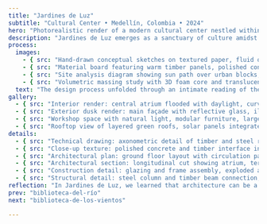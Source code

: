 ```yaml
---
title: "Jardines de Luz"
subtitle: "Cultural Center • Medellín, Colombia • 2024"
hero: "Photorealistic render of a modern cultural center nestled within lush urban gardens, expansive glass façades reflecting morning light, terraced green roofs, warm timber accents, soft mist enveloping the scene, cinematic composition"
description: "Jardines de Luz emerges as a sanctuary of culture amidst Medellín’s dense urban fabric. The design blurs interior and exterior boundaries, allowing natural light and verdant landscapes to permeate every space. Curved volumes and transparent materials evoke openness, fostering community gatherings and contemplative solitude alike."
process:
  images:
    - { src: "Hand-drawn conceptual sketches on textured paper, fluid organic forms, ink and pencil lines suggesting garden integration and curvilinear volumes", caption: "Initial concept sketches" }
    - { src: "Material board featuring warm timber panels, polished concrete samples, green roof textures, and reflective glass swatches, beautifully arranged", caption: "Material exploration" }
    - { src: "Site analysis diagram showing sun path over urban blocks, wind flow arrows, topography lines, schematic overlay of building footprint and landscape zones", caption: "Site analysis and solar studies" }
    - { src: "Volumetric massing study with 3D foam core and translucent layers, aerial perspective highlighting interaction of terraces and public spaces", caption: "Volumetric studies" }
  text: "The design process unfolded through an intimate reading of the urban context and the interplay of light, vegetation, and circulation. Early sketches explored organic forms, evolving into layered terraces that weave gardens with gathering spaces, while material palettes were refined to balance warmth and transparency."
gallery:
  - { src: "Interior render: central atrium flooded with daylight, curved timber walkways connecting galleries, greenery cascading from upper terraces, ambient soft light", caption: "Atrium linking nature and art" }
  - { src: "Exterior dusk render: main façade with reflective glass, illuminated gardens, visitors walking along terraced pathways, cinematic soft lighting", caption: "Evening façade with terraced gardens" }
  - { src: "Workshop space with natural light, modular furniture, large glass walls framing outdoor greenery, minimalistic interior finishes", caption: "Flexible creative workshop" }
  - { src: "Rooftop view of layered green roofs, solar panels integrated subtly, overlooking city skyline and surrounding mountains", caption: "Terraced green roofs and skyline" }
details:
  - { src: "Technical drawing: axonometric detail of timber and steel roof junction, highlighting material interfaces", caption: "Roof junction detail" }
  - { src: "Close-up texture: polished concrete and timber interface in interior gallery, high-resolution render", caption: "Interior material detail" }
  - { src: "Architectural plan: ground floor layout with circulation paths and garden zones, monochrome linework", caption: "Ground floor plan" }
  - { src: "Architectural section: longitudinal cut showing atrium, terraces, and green roof integration", caption: "Longitudinal section" }
  - { src: "Construction detail: glazing and frame assembly, exploded axonometric view", caption: "Facade assembly detail" }
  - { src: "Structural detail: steel column and timber beam connection, precise technical render", caption: "Column-beam connection" }
reflection: "In Jardines de Luz, we learned that architecture can be a gentle mediator between nature and community. Light, greenery, and material honesty coalesce, transforming a cultural center into a living, breathing organism that nurtures both creativity and serenity."
prev: "biblioteca-del-río"
next: "biblioteca-de-los-vientos"

---
```

